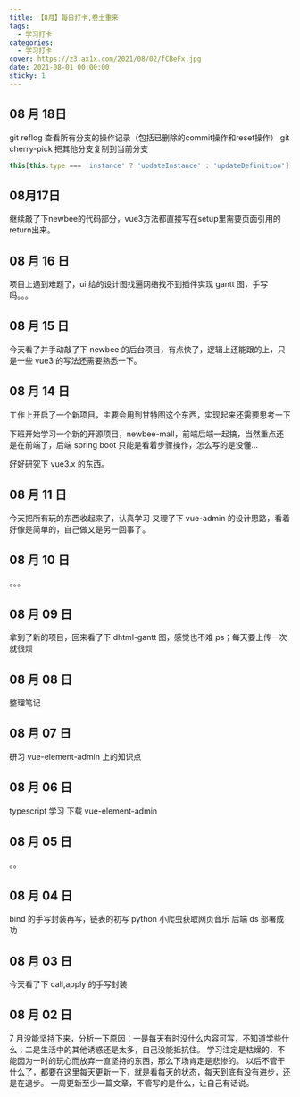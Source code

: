 ```yaml
---
title: 【8月】每日打卡,卷土重来
tags:
  - 学习打卡
categories:
  - 学习打卡
cover: https://z3.ax1x.com/2021/08/02/fCBeFx.jpg
date: 2021-08-01 00:00:00
sticky: 1
---
```


## 08 月 18日

git reflog 查看所有分支的操作记录（包括已删除的commit操作和reset操作）
git cherry-pick 把其他分支复制到当前分支

```js
this[this.type === 'instance' ? 'updateInstance' : 'updateDefinition'](this.urlParam.id).then(res => {})
```

## 08月17日

继续敲了下newbee的代码部分，vue3方法都直接写在setup里需要页面引用的return出来。

## 08 月 16 日

项目上遇到难题了，ui 给的设计图找遍网络找不到插件实现 gantt 图，手写吗。。。

## 08 月 15 日

今天看了并手动敲了下 newbee 的后台项目，有点快了，逻辑上还能跟的上，只是一些 vue3 的写法还需要熟悉一下。

## 08 月 14 日

工作上开启了一个新项目，主要会用到甘特图这个东西，实现起来还需要思考一下

下班开始学习一个新的开源项目，newbee-mall，前端后端一起搞，当然重点还是在前端了，后端 spring boot 只能是看着步骤操作，怎么写的是没懂...

好好研究下 vue3.x 的东西。

## 08 月 11 日

今天把所有玩的东西收起来了，认真学习
又理了下 vue-admin 的设计思路，看着好像是简单的，自己做又是另一回事了。

## 08 月 10 日

。。。

## 08 月 09 日

拿到了新的项目，回来看了下 dhtml-gantt 图，感觉也不难
ps；每天要上传一次就很烦

## 08 月 08 日

整理笔记

## 08 月 07 日

研习 vue-element-admin 上的知识点

## 08 月 06 日

typescript 学习
下载 vue-element-admin

## 08 月 05 日

。。

## 08 月 04 日

bind 的手写封装再写，链表的初写
python 小爬虫获取网页音乐
后端 ds 部署成功

## 08 月 03 日

今天看了下 call,apply 的手写封装

## 08 月 02 日

7 月没能坚持下来，分析一下原因：一是每天有时没什么内容可写，不知道学些什么；二是生活中的其他诱惑还是太多，自己没能抵抗住。
学习注定是枯燥的，不能因为一时的玩心而放弃一直坚持的东西，那么下场肯定是悲惨的。
以后不管干什么了，都要在这里每天更新一下，就是看每天的状态，每天到底有没有进步，还是在退步。
一周更新至少一篇文章，不管写的是什么，让自己有话说。
